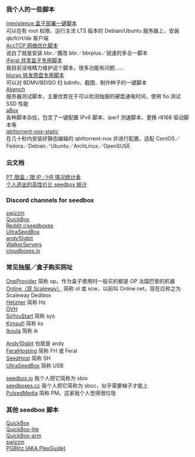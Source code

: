 ### 我个人的一些脚本

[inexistence 盒子部署一键脚本](https://github.com/Aniverse/inexistence)  
可以在有 root 权限、运行主流 LTS 版本的 Debian/Ubuntu 服务器上，安装 qb/tr/rt/de 客户端  
[AccTCP 网络优化脚本](https://github.com/Aniverse/TrCtrlProToc0l)  
说白了就是安装 bbr／魔改 bbr／bbrplus／锐速的多合一脚本  
[iFeral 共享盒子专用脚本](https://github.com/Aniverse/iFeral)  
我目前没啥精力维护这个脚本，很多功能有问题……  
[bluray 转发原盘专用脚本](https://github.com/Aniverse/bluray)  
可以对 BDMV/BDISO 扫 bdinfo、截图、制作种子的一键脚本  
[Abench](https://github.com/Aniverse/A)  
服务器测试脚本，主要优势在于可以检测独服的硬盘通电时间，使用 fio 测试 SSD 性能  
[aBox](https://github.com/Aniverse/aBox)  
各种脚本杂烩，包含了一键配置 IPv6 脚本、iperf 测速脚本、更换 r8168 驱动脚本等  
[qbittorrent-nox-static](https://github.com/Aniverse/qbittorrent-nox-static)  
在几十秒内安装好静态编辑的 qbittorrent-nox 并进行配置，适配 CentOS／Fedora／Debian／Ubuntu／ArchLinux／OpenSUSE  

### 云文档

[PT 限盒／限 IP／HR 情况统计表](https://kdocs.cn/l/sEi6Sg5iu)  
[个人选出的高性价比 seedbox 统计](https://kdocs.cn/l/sNHCWHL2J)  

### Discord channels for seedbox

[swizzin](https://discord.gg/bDFqAUF)  
[QuickBox](https://discordapp.com/invite/hCCbVhu)  
[Reddit r/seedboxes](https://discord.gg/THMNRuX)  
[UltraSeedBox](https://discordapp.com/invite/yFcV8EN)  
[andy10gbit](https://discord.gg/7Gv8tdM)  
[WalkerServers](https://discord.gg/wv67teS)  
[cloudboxes.io](https://discordapp.com/invite/vHnKR68)  

### 常见独服／盒子购买网址

[OneProvider](https://oneprovider.com/dedicated-servers/paris-france) 简称 op。作为盒子使用时一般买的都是 OP 法国巴黎的机器    
[Online（现 Scaleway）](https://www.scaleway.com/en/dedibox/pricing) 简称 ol 或 scw，以前叫 Online.net，现在应称之为 Scaleway Dedibox  
[Hetzner](https://www.hetzner.com/sb) 简称 Hz  
[OVH](https://www.ovh.ie)  
[SoYouStart](https://www.soyoustart.com/ie) 简称 sys  
[Kimsufi](https://www.kimsufi.com/en) 简称 ks  
[Ikoula](https://www.ikoula.cn/zh) 简称 ik  

[Andy10gbit](https://www.reddit.com/user/Andy10gbit) 也就是 andy  
[FeralHosting](https://www.feralhosting.com/pricing) 简称 FH 或 Feral  
[SeedHost](https://seedhost.eu) 简称 SH  
[UltraSeedBox](https://www.ultraseedbox.com) 简称 USB  

[seedbox.io](https://seedbox.io) 我个人把它简称为 sbio  
[seedboxes.cc](https://seedboxes.cc/) 我个人把它简称为 sbcc，似乎需要梯子才能上  
[PulsedMedia](https://pulsedmedia.com) 简称 PM。这家我个人觉得很垃圾  

### 其他 seedbox 脚本

[QuickBox](https://quickbox.io)  
[QuickBox-lite](https://github.com/amefs/quickbox-lite)  
[QuickBox-arm](https://github.com/amefs/quickbox-arm)  
[swizzin](https://swizzin.ltd)  
[PGBlitz (AKA PlexGuide)](https://plexguide.com/forums/)  
